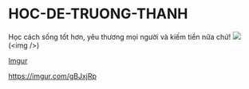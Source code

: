 # HOC-DE-TRUONG-THANH
Học cách sống tốt hơn, yêu thương mọi người và kiếm tiền nữa chứ!
![](https://imgur.com/gBJxjRp) (&lt;img /&gt;)

[Imgur](https://i.imgur.com/NyPIHZG.png)

https://imgur.com/gBJxjRp
